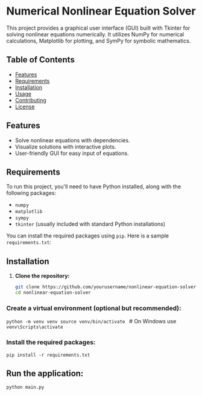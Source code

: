# Numerical Nonlinear Equation Solver

This project provides a graphical user interface (GUI) built with Tkinter for solving nonlinear equations numerically. It utilizes NumPy for numerical calculations, Matplotlib for plotting, and SymPy for symbolic mathematics.

## Table of Contents

- [Features](#features)
- [Requirements](#requirements)
- [Installation](#installation)
- [Usage](#usage)
- [Contributing](#contributing)
- [License](#license)

## Features

- Solve nonlinear equations with dependencies.
- Visualize solutions with interactive plots.
- User-friendly GUI for easy input of equations.

## Requirements

To run this project, you'll need to have Python installed, along with the following packages:

- `numpy`
- `matplotlib`
- `sympy`
- `tkinter` (usually included with standard Python installations)

You can install the required packages using `pip`. Here is a sample `requirements.txt`:


## Installation

1. **Clone the repository:**

   ```bash
   git clone https://github.com/yourusername/nonlinear-equation-solver.git
   cd nonlinear-equation-solver

### Create a virtual environment (optional but recommended):

`python -m venv venv
source venv/bin/activate `  # On Windows use `venv\Scripts\activate`

### Install the required packages:
`pip install -r requirements.txt`


## Run the application:

`python main.py`
